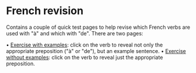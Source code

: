 # French revision

Contains a couple of quick test pages to help revise which French verbs are used with "à" and which with "de". There are two pages:

 • [Exercise with examples](https://martin-nc.github.io/french-revision/): click on the verb to reveal not only the appropriate preposition ("à" or "de"), but an example sentence.
 • [Exercise without examples](https://martin-nc.github.io/french-revision/a-de-verbs-noexamples.html): click on the verb to reveal just the appropriate preposition.